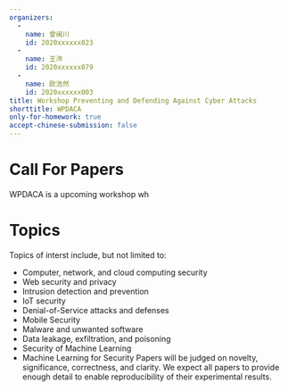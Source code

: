 ```yaml
---
organizers:
  -
    name: 曾闽川
    id: 2020xxxxxx023
  -
    name: 王沛
    id: 2020xxxxxx079
  -
    name: 欧浩然
    id: 2020xxxxxx003
title: Workshop Preventing and Defending Against Cyber Attacks
shorttitle: WPDACA
only-for-homework: true
accept-chinese-submission: false
---
```


Call For Papers
=================
WPDACA is a upcoming workshop wh


Topics
=================
Topics of interst include, but not limited to:
* Computer, network, and cloud computing security
* Web security and privacy
* Intrusion detection and prevention
* IoT security
* Denial-of-Service attacks and defenses
* Mobile Security
* Malware and unwanted software
* Data leakage, exfiltration, and poisoning
* Security of Machine Learning
* Machine Learning for Security
Papers will be judged on novelty, significance, correctness, and clarity. We expect all papers to provide enough detail to enable reproducibility of their experimental results.
